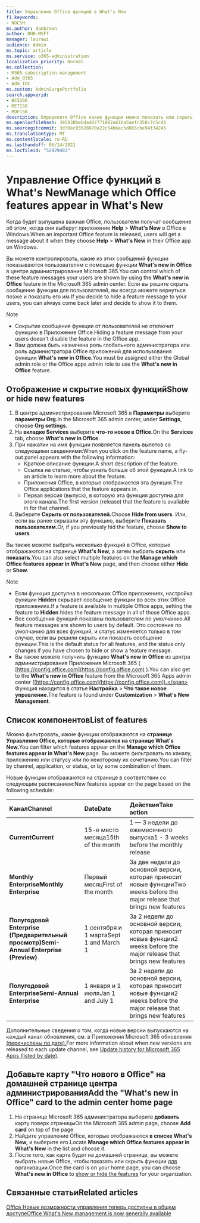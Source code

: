 ```yaml
---
title: Управление Office функций в What's New
f1.keywords:
- NOCSH
ms.author: danbrown
author: DHB-MSFT
manager: laurawi
audience: Admin
ms.topic: article
ms.service: o365-administration
localization_priority: Normal
ms.collection:
- M365-subscription-management
- Adm_O365
- Adm_TOC
ms.custom: AdminSurgePortfolio
search.appverid:
- BCS160
- MET150
- MOE150
description: Определите Office какие функции можно показать или скрыть при выборе справки > Что нового в Приложение Office на Windows с помощью функции "Что нового в Office" в центре администрирования Microsoft 365.
ms.openlocfilehash: 395038bebda407771802a61ba5aefc350c7c5cd1
ms.sourcegitcommit: 3d30ec03628870a22c54b6ec5d865cbe94f34245
ms.translationtype: MT
ms.contentlocale: ru-RU
ms.lasthandoff: 06/14/2021
ms.locfileid: "52929483"
---
```

# <a name="manage-which-office-features-appear-in-whats-new"></a><span data-ttu-id="e1482-103">Управление Office функций в What's New</span><span class="sxs-lookup"><span data-stu-id="e1482-103">Manage which Office‎ features appear in What's New</span></span>

<span data-ttu-id="e1482-104">Когда будет выпущена важная Office, пользователи получат сообщение об этом, когда они выберут приложение **Help**  >  **What's New** в Office в Windows.</span><span class="sxs-lookup"><span data-stu-id="e1482-104">When an important ‎Office‎ feature is released, users will get a message about it when they choose **Help** > **What's New** in their ‎‎Office‎‎ app on ‎Windows‎.</span></span>

<span data-ttu-id="e1482-105">Вы можете контролировать, какие из этих сообщений функции показываются пользователям с помощью функции **What's new in Office** в центре администрирования Microsoft 365.</span><span class="sxs-lookup"><span data-stu-id="e1482-105">You can control which of these feature messages your users are shown by using the **What's new in Office** feature in the Microsoft 365 admin center.</span></span> <span data-ttu-id="e1482-106">Если вы решите скрыть сообщение функции для пользователей, вы всегда можете вернуться позже и показать его им.</span><span class="sxs-lookup"><span data-stu-id="e1482-106">If you decide to hide a feature message to your users, you can always come back later and decide to show it to them.</span></span>

> [!NOTE]
> - <span data-ttu-id="e1482-107">Сокрытие сообщения функции от пользователей не отключит функцию в Приложение Office.</span><span class="sxs-lookup"><span data-stu-id="e1482-107">Hiding a feature message from your users doesn't disable the feature in the Office app.</span></span>
> - <span data-ttu-id="e1482-108">Вам должна быть назначена роль глобального администратора или роль администратора Office приложений для использования функции **What's new in Office.**</span><span class="sxs-lookup"><span data-stu-id="e1482-108">You must be assigned either the Global admin role or the Office apps admin role to use the **What's new in Office** feature.</span></span>

## <a name="show-or-hide-new-features"></a><span data-ttu-id="e1482-109">Отображение и скрытие новых функций</span><span class="sxs-lookup"><span data-stu-id="e1482-109">Show or hide new features</span></span> 

1. <span data-ttu-id="e1482-110">В центре администрирования Microsoft 365 в **Параметры** выберите **параметры Org.**</span><span class="sxs-lookup"><span data-stu-id="e1482-110">In the Microsoft 365 admin center, under **Settings**, choose **Org settings**.</span></span>
2. <span data-ttu-id="e1482-111">На **вкладке Services** выберите **что-то новое в Office.**</span><span class="sxs-lookup"><span data-stu-id="e1482-111">On the **Services** tab, choose **What's new in Office**.</span></span>
3. <span data-ttu-id="e1482-112">При нажатии на имя функции появляется панель вылетов со следующими сведениями:</span><span class="sxs-lookup"><span data-stu-id="e1482-112">When you click on the feature name, a fly-out panel appears with the following information:</span></span>
     - <span data-ttu-id="e1482-113">Краткое описание функции.</span><span class="sxs-lookup"><span data-stu-id="e1482-113">A short description of the feature.</span></span>
     - <span data-ttu-id="e1482-114">Ссылка на статью, чтобы узнать больше об этой функции.</span><span class="sxs-lookup"><span data-stu-id="e1482-114">A link to an article to learn more about the feature.</span></span>
     - <span data-ttu-id="e1482-115">Приложения Office, в которые отображается эта функция.</span><span class="sxs-lookup"><span data-stu-id="e1482-115">The Office applications that the feature appears in.</span></span>
     - <span data-ttu-id="e1482-116">Первая версия (выпуск), в которую эта функция доступна для этого канала.</span><span class="sxs-lookup"><span data-stu-id="e1482-116">The first version (release) that the feature is available in for that channel.</span></span>
4. <span data-ttu-id="e1482-117">Выберите **Скрыть от пользователей.**</span><span class="sxs-lookup"><span data-stu-id="e1482-117">Choose **Hide from users**.</span></span> <span data-ttu-id="e1482-118">Или, если вы ранее скрывали эту функцию, выберите **Показать пользователям.**</span><span class="sxs-lookup"><span data-stu-id="e1482-118">Or, if you previously hid the feature, choose **Show to users**.</span></span>

<span data-ttu-id="e1482-119">Вы также можете выбрать несколько функций в Office, которые отображаются на странице **What's New,** а затем выбрать **скрыть** или **показать**.</span><span class="sxs-lookup"><span data-stu-id="e1482-119">You can also select multiple features on the **Manage which ‎Office‎ features appear in What's New** page, and then choose either **Hide** or **Show**.</span></span>

> [!NOTE]
> - <span data-ttu-id="e1482-120">Если функция доступна в нескольких Office приложениях, настройка функции **Hidden** скрывает сообщение функции во всех этих Office приложениях.</span><span class="sxs-lookup"><span data-stu-id="e1482-120">If a feature is available in multiple Office apps, setting the feature to **Hidden** hides the feature message in all of those Office apps.</span></span>
> - <span data-ttu-id="e1482-121">Все сообщения функций показаны пользователям по умолчанию.</span><span class="sxs-lookup"><span data-stu-id="e1482-121">All feature messages are shown to users by default.</span></span> <span data-ttu-id="e1482-122">Это состояние по умолчанию для всех функций, и статус изменяется только в том случае, если вы решили скрыть или показать сообщение функции.</span><span class="sxs-lookup"><span data-stu-id="e1482-122">This is the default status for all features, and the status only changes if you have chosen to hide or show a feature message.</span></span>
> - <span data-ttu-id="e1482-123">Вы также можете получить функцию **What's new in Office** из центра администрирования Приложения Microsoft 365 ( [https://config.office.com](https://config.office.com) ).</span><span class="sxs-lookup"><span data-stu-id="e1482-123">You can also get to the **What's new in Office** feature from the Microsoft 365 Apps admin center ([https://config.office.com](https://config.office.com)).</span></span> <span data-ttu-id="e1482-124">Функция находится в статье **Настройка**  >  **Что такое новое управление**.</span><span class="sxs-lookup"><span data-stu-id="e1482-124">The feature is found under **Customization** > **What's New Management**.</span></span>

## <a name="list-of-features"></a><span data-ttu-id="e1482-125">Список компонентов</span><span class="sxs-lookup"><span data-stu-id="e1482-125">List of features</span></span>

<span data-ttu-id="e1482-126">Можно фильтровать, какие функции отображаются на **странице Управление Office, которые отображаются на странице What's New.**</span><span class="sxs-lookup"><span data-stu-id="e1482-126">You can filter which features appear on the **Manage which ‎Office‎ features appear in What's New** page.</span></span> <span data-ttu-id="e1482-127">Вы можете фильтровать по каналу, приложению или статусу или по некоторому их сочетанию.</span><span class="sxs-lookup"><span data-stu-id="e1482-127">You can filter by channel, application, or status, or by some combination of them.</span></span>

<span data-ttu-id="e1482-128">Новые функции отображаются на странице в соответствии со следующим расписанием:</span><span class="sxs-lookup"><span data-stu-id="e1482-128">New features appear on the page based on the following schedule:</span></span>

|<span data-ttu-id="e1482-129">Канал</span><span class="sxs-lookup"><span data-stu-id="e1482-129">Channel</span></span>|<span data-ttu-id="e1482-130">Date</span><span class="sxs-lookup"><span data-stu-id="e1482-130">Date</span></span>|<span data-ttu-id="e1482-131">Действия</span><span class="sxs-lookup"><span data-stu-id="e1482-131">Take action</span></span>|
|:-----|:-----|:-----|
|<span data-ttu-id="e1482-132">**Current**</span><span class="sxs-lookup"><span data-stu-id="e1482-132">**Current**</span></span> <br/> |<span data-ttu-id="e1482-133">15-е место месяца</span><span class="sxs-lookup"><span data-stu-id="e1482-133">15th of the month</span></span>  <br/> |<span data-ttu-id="e1482-134">1 — 3 недели до ежемесячного выпуска</span><span class="sxs-lookup"><span data-stu-id="e1482-134">1 - 3 weeks before the monthly release</span></span> <br/> |
|<span data-ttu-id="e1482-135">**Monthly Enterprise**</span><span class="sxs-lookup"><span data-stu-id="e1482-135">**Monthly Enterprise**</span></span> <br/> |<span data-ttu-id="e1482-136">Первый месяц</span><span class="sxs-lookup"><span data-stu-id="e1482-136">First of the month</span></span>  <br/> |<span data-ttu-id="e1482-137">За две недели до основной версии, которая приносит новые функции</span><span class="sxs-lookup"><span data-stu-id="e1482-137">Two weeks before the major release that brings new features</span></span> |
|<span data-ttu-id="e1482-138">**Полугодовой Enterprise (Предварительный просмотр)**</span><span class="sxs-lookup"><span data-stu-id="e1482-138">**Semi-Annual Enterprise (Preview)**</span></span> <br/> |<span data-ttu-id="e1482-139">1 сентября и 1 марта</span><span class="sxs-lookup"><span data-stu-id="e1482-139">Sept 1 and March 1</span></span> <br/> | <span data-ttu-id="e1482-140">За 2 недели до основной версии, которая приносит новые функции</span><span class="sxs-lookup"><span data-stu-id="e1482-140">2 weeks before the major release that brings new features</span></span>|
|<span data-ttu-id="e1482-141">**Полугодовой Enterprise**</span><span class="sxs-lookup"><span data-stu-id="e1482-141">**Semi-Annual Enterprise**</span></span> <br/> |<span data-ttu-id="e1482-142">1 января и 1 июля</span><span class="sxs-lookup"><span data-stu-id="e1482-142">Jan 1 and July 1</span></span> <br/> | <span data-ttu-id="e1482-143">За 2 недели до основной версии, которая приносит новые функции</span><span class="sxs-lookup"><span data-stu-id="e1482-143">2 weeks before the major release that brings new features</span></span><br/> |

<span data-ttu-id="e1482-144">Дополнительные сведения о том, когда новые версии выпускаются на каждый канал обновления, см. в Приложения Microsoft 365 обновления [(перечислены по дате).](/officeupdates/update-history-microsoft365-apps-by-date)</span><span class="sxs-lookup"><span data-stu-id="e1482-144">For more information about when new versions are released to each update channel, see [Update history for Microsoft 365 Apps (listed by date)](/officeupdates/update-history-microsoft365-apps-by-date).</span></span>

## <a name="add-the-whats-new-in-office-card-to-the-admin-center-home-page"></a><span data-ttu-id="e1482-145">Добавьте карту "Что нового в Office" на домашней странице центра администрирования</span><span class="sxs-lookup"><span data-stu-id="e1482-145">Add the "What's new in Office" card to the admin center home page</span></span>

1. <span data-ttu-id="e1482-146">На странице Microsoft 365 администратора выберите **добавить** карту поверх страницы</span><span class="sxs-lookup"><span data-stu-id="e1482-146">On the Microsoft 365 admin page, choose **Add card** on top of the page</span></span>
2. <span data-ttu-id="e1482-147">Найдите управление Office, которые отображаются **в списке What's New,** и выберите его.</span><span class="sxs-lookup"><span data-stu-id="e1482-147">Locate **Manage which Office features appear in What's New** in the list and choose it.</span></span>
3. <span data-ttu-id="e1482-148">После того, как карта будет на  домашней странице, вы можете выбрать новые Office, чтобы показать или скрыть функции [для](#show-or-hide-new-features) организации.</span><span class="sxs-lookup"><span data-stu-id="e1482-148">Once the card is on your home page, you can choose **What's new in Office** to [show or hide the features](#show-or-hide-new-features) for your organization.</span></span>


## <a name="related-articles"></a><span data-ttu-id="e1482-149">Связанные статьи</span><span class="sxs-lookup"><span data-stu-id="e1482-149">Related articles</span></span>

[<span data-ttu-id="e1482-150">Office Новые возможности управления теперь доступны в общем доступе</span><span class="sxs-lookup"><span data-stu-id="e1482-150">Office What's New management is now generally available</span></span>](https://techcommunity.microsoft.com/t5/microsoft-365-blog/office-what-s-new-management-is-now-generally-available/ba-p/1179954)

